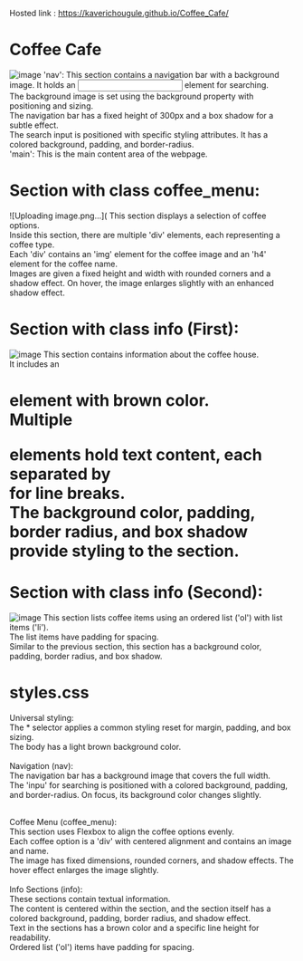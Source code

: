 Hosted link : https://kaverichougule.github.io/Coffee_Cafe/
<br>
# Coffee Cafe

![image](https://github.com/kaverichougule/Coffee_Cafe/assets/101037685/deeb4f34-ac9d-4bf6-b80e-238113cc6d60)
'nav': This section contains a navigation bar with a background image. It holds an <input> element for searching. <br> 
The background image is set using the background property with positioning and sizing. <br>
The navigation bar has a fixed height of 300px and a box shadow for a subtle effect. <br>
The search input is positioned with specific styling attributes. It has a colored background, padding, and border-radius. <br>
'main': This is the main content area of the webpage. <br>

# Section with class coffee_menu:
![Uploading image.png…](
This section displays a selection of coffee options. <br>
Inside this section, there are multiple 'div' elements, each representing a coffee type. <br>
Each 'div' contains an 'img' element for the coffee image and an 'h4' element for the coffee name. <br>
Images are given a fixed height and width with rounded corners and a shadow effect. On hover, the image enlarges slightly with an enhanced shadow effect. <br>

# Section with class info (First):
![image](https://github.com/kaverichougule/Coffee_Cafe/assets/101037685/16ed36c4-018f-418b-8f21-08d92b43f8a5)
This section contains information about the coffee house. <br>
It includes an <h1> element with brown color. <br>
Multiple <p> elements hold text content, each separated by <br> for line breaks. <br>
The background color, padding, border radius, and box shadow provide styling to the section. <br>

# Section with class info (Second):
![image](https://github.com/kaverichougule/Coffee_Cafe/assets/101037685/08363984-1824-4f64-871b-e16ac579e122)
This section lists coffee items using an ordered list ('ol') with list items ('li'). <br>
The list items have padding for spacing. <br>
Similar to the previous section, this section has a background color, padding, border radius, and box shadow. <br>

# styles.css
Universal styling: <br>
The * selector applies a common styling reset for margin, padding, and box sizing. <br>
The body has a light brown background color. <br>
<br>
Navigation (nav): <br>
The navigation bar has a background image that covers the full width. <br>
The 'inpu' for searching is positioned with a colored background, padding, and border-radius. On focus, its background color changes slightly. <br> <br>

Coffee Menu (coffee_menu): <br>
This section uses Flexbox to align the coffee options evenly. <br>
Each coffee option is a 'div' with centered alignment and contains an image and name. <br>
The image has fixed dimensions, rounded corners, and shadow effects. The hover effect enlarges the image slightly. <br>
<br>
Info Sections (info): <br>
These sections contain textual information. <br>
The content is centered within the section, and the section itself has a colored background, padding, border radius, and shadow effect. <br>
Text in the sections has a brown color and a specific line height for readability. <br>
Ordered list ('ol') items have padding for spacing. <br>
